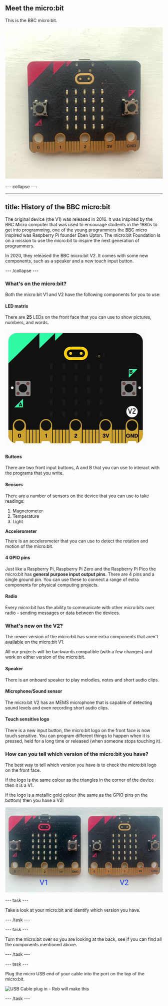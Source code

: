 ## Meet the micro:bit

This is the BBC micro:bit.

![A micro:bit V2 against a white background](images/v2-microbit.jpg)

\--- collapse ---

***

## title: History of the BBC micro:bit

The original device (the V1) was released in 2016. It was inspired by the BBC Micro computer that was used to encourage students in the 1980s to get into programming, one of the young programmers the BBC micro inspired was Raspberry Pi founder Eben Upton. The micro:bit Foundation is on a mission to use the micro:bit to inspire the next generation of programmers.

In 2020, they released the BBC micro:bit V2. It comes with some new components, such as a speaker and a new touch input button.

\--- /collapse ---

### What's on the micro:bit?

Both the micro:bit V1 and V2 have the following components for you to use:

#### LED matrix

There are **25** LEDs on the front face that you can use to show pictures, numbers, and words.

![Animation showing a heart icon, the word Hello! is then scrolled across the LEDs in the micro:bit simulator.](images/led-demo.gif)

#### Buttons

There are two front input buttons, A and B that you can use to interact with the programs that you write.

#### Sensors

There are a number of sensors on the device that you can use to take readings:

1. Magnetometer
2. Temperature
3. Light

**Accelerometer**

There is an accelerometer that you can use to detect the rotation and motion of the micro:bit.

#### 4 GPIO pins

Just like a Raspberry Pi, Raspberry Pi Zero and the Raspberry Pi Pico the micro:bit has **general purpose input output pins**. There are 4 pins and a single ground pin. You can use these to connect a range of extra components for physical computing projects.

#### Radio

Every micro:bit has the ability to communicate with other micro:bits over radio - sending messages or data between the devices.

### What's new on the V2?

The newer version of the micro:bit has some extra components that aren't available on the micro:bit V1.

All our projects will be backwards compatible (with a few changes) and work on either version of the micro:bit.

#### Speaker

There is an onboard speaker to play melodies, notes and short audio clips.

#### Microphone/Sound sensor

The micro:bit V2 has an MEMS microphone that is capable of detecting sound levels and even recording short audio clips.

#### Touch sensitive logo

There is a new input button, the micro:bit logo on the front face is now touch sensitive. You can program different things to happen when it is pressed, held for a long time or released (when someone stops touching it).

### How can you tell which version of the micro:bit you have?

The best way to tell which version you have is to check the micro:bit logo on the front face.

If the logo is the same colour as the triangles in the corner of the device then it is a V1.

If the logo is a metallic gold colour (the same as the GPIO pins on the bottom) then you have a V2!

![Side by side comparison of the two versions.](images/v1-v2-side-by-side.jpg)

\--- task ---

Take a look at your micro:bit and identify which version you have.

\--- /task ---

\--- task ---

Turn the micro:bit over so you are looking at the back, see if you can find all the components mentioned above.

\--- /task ---

\--- task ---

Plug the micro USB end of your cable into the port on the top of the micro:bit.

![USB Cable plug in - Rob will make this]()

\--- /task ---
